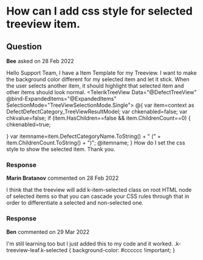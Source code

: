 # How can I add css style for selected treeview item.

## Question

**Bee** asked on 28 Feb 2022

Hello Support Team, I have a Item Template for my Treeview. I want to make the background color different for my selected item and let it stick. When the user selects another item, it should highlight that selected item and other items should look normal. <TelerikTreeView Data="@DefectTreeView" @bind-ExpandedItems="@ExpandedItems" SelectionMode="TreeViewSelectionMode.Single"> <TreeViewBindings> <TreeViewBinding IdField="DefectCategoryID" ParentIdField="ParentID" TextField="DefectCategoryName" HasChildrenField="HasChildren" IconField="folder-open"> <ItemTemplate> @{
var item=context as DefectDefectCategory_TreeViewResultModel;
var chkenabled=false;
var chkvalue=false;
if (item.HasChildren==false && item.ChildrenCount==0)
{
chkenabled=true; <div style="padding-right: 4px;"> <TelerikCheckBox Enabled="chkenabled" Id="chkDelete" Title="Check to Delete Category" ValueChanged="@((bool value)=> GetSelectedTreeItemsDelete(value,item.DefectCategoryID))"> </TelerikCheckBox> </div> }
var itemname=item.DefectCategoryName.ToString() + " (" + item.ChildrenCount.ToString() + ")";
@itemname;
} </ItemTemplate> </TreeViewBinding> </TreeViewBindings> </TelerikTreeView> How do I set the css style to show the selected item. Thank you.

### Response

**Marin Bratanov** commented on 28 Feb 2022

I think that the treeview will add k-item-selected class on root HTML node of selected items so that you can cascade your CSS rules through that in order to differentiate a selected and non-selected one.

### Response

**Ben** commented on 29 Mar 2022

I'm still learning too but I just added this to my code and it worked. .k-treeview-leaf.k-selected {
background-color: #cccccc !important;
}
